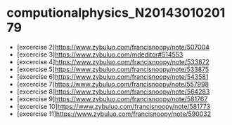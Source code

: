 # computionalphysics_N2014301020179

 - [excercise 2]https://www.zybuluo.com/francisnoopy/note/507004
 - [excercise 3]https://www.zybuluo.com/mdeditor#514553
 - [excercise 4]https://www.zybuluo.com/francisnoopy/note/533872
 - [excercise 5]https://www.zybuluo.com/francisnoopy/note/533875
 - [excercise 6]https://www.zybuluo.com/francisnoopy/note/543581
 - [excercise 7]https://www.zybuluo.com/francisnoopy/note/557998
 - [excercise 8]https://www.zybuluo.com/francisnoopy/note/564283
 - [excercise 9]https://www.zybuluo.com/francisnoopy/note/581767
 - [excercise 10]https://www.zybuluo.com/francisnoopy/note/581773
 - [excercise 11]https://www.zybuluo.com/francisnoopy/note/590032
